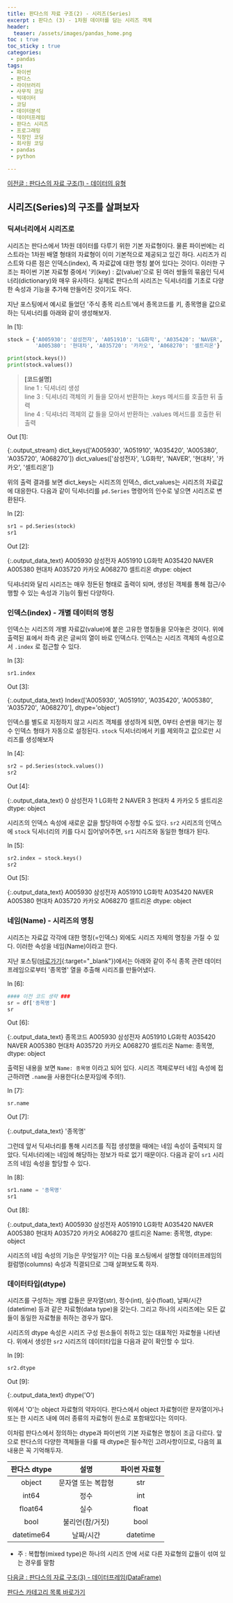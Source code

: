 ```yaml
---
title: 판다스의 자료 구조(2) - 시리즈(Series)
excerpt : 판다스 (3) - 1차원 데이터를 담는 시리즈 객체 
header:
  teaser: /assets/images/pandas_home.png
toc : true
toc_sticky : true
categories: 
 - pandas
tags:
 - 파이썬
 - 판다스
 - 라이브러리
 - 사무직 코딩
 - 빅데이터
 - 코딩
 - 데이터분석
 - 데이터프레임
 - 판다스 시리즈
 - 프로그래밍
 - 직장인 코딩
 - 회사원 코딩
 - pandas
 - python

---
```


[이전글 : 판다스의 자료 구조(1) - 데이터의 유형](/pandas/pandas2)


## 시리즈(Series)의 구조를 살펴보자

### 딕셔너리에서 시리즈로 

시리즈는 판다스에서 1차원 데이터를 다루기 위한 기본 자료형이다. 물론 파이썬에는 리스트라는 1차원 배열 
형태의 자료형이 이미 기본적으로 제공되고 있긴 하다. 시리즈가 리스트와 다른 점은 인덱스(index), 즉 자료값에 대한
명칭 붙어 있다는 것이다. 이러한 구조는 파이썬 기본 자료형 중에서 '키(key) : 값(value)'으로 된 여러 쌍들의 묶음인
딕셔너리(dictionary)와 매우 유사하다. 실제로 판다스의 시리즈는 딕셔너리를 기초로 다양한 속성과 기능을
추가해 만들어진 것이기도 하다.

지난 포스팅에서 예시로 들었던 '주식 종목 리스트'에서 종목코드를 키, 종목명을 값으로 하는 딕셔너리를 
아래와 같이 생성해보자. 

<div class="prompt input_prompt">
In&nbsp;[1]:
</div>

```python
stock = {'A005930': '삼성전자', 'A051910': 'LG화학', 'A035420': 'NAVER',
         'A005380': '현대차', 'A035720': '카카오', 'A068270': '셀트리온'}

print(stock.keys())
print(stock.values())
```

> **[코드설명]**  
> line 1 : 딕셔너리 생성  
> line 3 : 딕셔너리 객체의 키 들을 모아서 반환하는 .keys 메서드를 호출한 뒤 출력  
> line 4 : 딕셔너리 객체의 값 들을 모아서 반환하는 .values 메서드를 호출한 뒤 출력

<div class="prompt output_prompt">
Out&nbsp;[1]:
</div>

{:.output_stream}
    dict_keys(['A005930', 'A051910', 'A035420', 'A005380', 'A035720', 'A068270'])
    dict_values(['삼성전자', 'LG화학', 'NAVER', '현대차', '카카오', '셀트리온'])

위의 출력 결과를 보면 dict_keys는 시리즈의 인덱스, dict_values는 시리즈의 자료값에 대응한다. 
다음과 같이 딕셔너리를 `pd.Series` 명령어의 인수로 넣으면 시리즈로 변환된다.

<div class="prompt input_prompt">
In&nbsp;[2]:
</div>

```python
sr1 = pd.Series(stock)
sr1
```

<div class="prompt output_prompt">
Out&nbsp;[2]:
</div>

{:.output_data_text}
    A005930     삼성전자
    A051910     LG화학
    A035420    NAVER
    A005380      현대차
    A035720      카카오
    A068270     셀트리온
    dtype: object


딕셔너리와 달리 시리즈는 매우 정돈된 형태로 출력이 되며, 생성된 객체를 통해 접근/수행할 수 있는 속성과
기능이 훨씬 다양하다. 

### 인덱스(index) - 개별 데이터의 명칭 

인덱스는 시리즈의 개별 자료값(value)에 붙은 고유한 명칭들을 모아놓은 것이다. 위에 출력된 표에서 좌측
굵은 글씨의 열이 바로 인덱스다. 인덱스는 시리즈 객체의 속성으로서 `.index` 로 접근할 수 있다.

<div class="prompt input_prompt">
In&nbsp;[3]:
</div>

```python
sr1.index
```

<div class="prompt output_prompt">
Out&nbsp;[3]:
</div>

{:.output_data_text}
    Index(['A005930', 'A051910', 'A035420', 'A005380', 'A035720', 'A068270'], dtype='object')

인덱스를 별도로 지정하지 않고 시리즈 객체를 생성하게 되면, 0부터 순번을 매기는 정수 인덱스 형태가 자동으로
설정된다. `stock` 딕셔너리에서 키를 제외하고 값으로만 시리즈를 생성해보자

<div class="prompt input_prompt">
In&nbsp;[4]:
</div>

```python
sr2 = pd.Series(stock.values())
sr2
```

<div class="prompt output_prompt">
Out&nbsp;[4]:
</div>

{:.output_data_text}
    0     삼성전자
    1     LG화학
    2    NAVER
    3      현대차
    4      카카오
    5     셀트리온
    dtype: object

시리즈의 인덱스 속성에 새로운 값을 할당하여 수정할 수도 있다. `sr2` 시리즈의 인덱스에 `stock` 
딕셔너리의 키를 다시 집어넣어주면, `sr1` 시리즈와 동일한 형태가 된다.

<div class="prompt input_prompt">
In&nbsp;[5]:
</div>

```python
sr2.index = stock.keys()
sr2
```

<div class="prompt output_prompt">
Out&nbsp;[5]:
</div>




{:.output_data_text}
    A005930     삼성전자
    A051910     LG화학
    A035420    NAVER
    A005380      현대차
    A035720      카카오
    A068270     셀트리온
    dtype: object

### 네임(Name) - 시리즈의 명칭

시리즈는 자료값 각각에 대한 명칭(=인덱스) 외에도 시리즈 자체의 명칭을 가질 수 있다. 이러한 속성을
네임(Name)이라고 한다. 

지난 포스팅([바로가기](/pandas/pandas2/#pdread_excel-함수){:target="_blank"})에서는 아래와
같이 주식 종목 관련 데이터프레임으로부터 '종목명' 열을 추출해 시리즈를 만들어냈다.

<div class="prompt input_prompt">
In&nbsp;[6]:
</div>

```python
#### 이전 코드 생략 ###
sr = df['종목명']
sr
```
<div class="prompt output_prompt">
Out&nbsp;[6]:
</div>




{:.output_data_text}
    종목코드
    A005930     삼성전자
    A051910     LG화학
    A035420    NAVER
    A005380      현대차
    A035720      카카오
    A068270     셀트리온
    Name: 종목명, dtype: object



출력된 내용을 보면 `Name: 종목명` 이라고 되어 있다. 시리즈 객체로부터 네임 속성에 접근하려면 `.name`을
사용한다(소문자임에 주의!).

<div class="prompt input_prompt">
In&nbsp;[7]:
</div>

```python
sr.name
```

<div class="prompt output_prompt">
Out&nbsp;[7]:
</div>




{:.output_data_text}
    '종목명'

그런데 앞서 딕셔너리를 통해 시리즈를 직접 생성했을 때에는 네임 속성이 출력되지 않았다. 딕셔너리에는 네임에
해당하는 정보가 따로 없기 때문이다. 다음과 같이 `sr1` 시리즈의 네임 속성을 할당할 수 있다.

<div class="prompt input_prompt">
In&nbsp;[8]:
</div>

```python
sr1.name = '종목명'
sr1
```

<div class="prompt output_prompt">
Out&nbsp;[8]:
</div>


{:.output_data_text}
    A005930     삼성전자
    A051910     LG화학
    A035420    NAVER
    A005380      현대차
    A035720      카카오
    A068270     셀트리온
    Name: 종목명, dtype: object


시리즈의 네임 속성의 기능은 무엇일가? 이는 다음 포스팅에서 설명할 데이터프레임의 컬럼명(columns)
속성과 직결되므로 그때 살펴보도록 하자.

### 데이터타입(dtype) 

시리즈를 구성하는 개별 값들은 문자열(str), 정수(int), 실수(float), 
날짜/시간(datetime) 등과 같은 자료형(data type)을 갖는다. 그리고 하나의 시리즈에는 모든
값들이 동일한 자료형을 취하는 경우가 많다. 

시리즈의 dtype 속성은 시리즈 구성 원소들이 취하고 있는 대표적인 자료형을 나타낸다. 위에서 생성한
`sr2` 시리즈의 데이터타입을 다음과 같이 확인할 수 있다.

<div class="prompt input_prompt">
In&nbsp;[9]:
</div>

```python
sr2.dtype
```

<div class="prompt output_prompt">
Out&nbsp;[9]:
</div>




{:.output_data_text}
    dtype('O')
  

위에서 'O'는 object 자료형의 약자이다. 판다스에서 object 자료형이란 문자열이거나 또는 한 시리즈 내에
여러 종류의 자료형이 원소로 포함돼있다는 의미다. 

이처럼 판다스에서 정의하는 dtype과 파이썬의 기본 자료형은 명칭이 조금 다르다. 
앞으로 판다스의 다양한 객체들을 다룰 때 
dtype은 필수적인 고려사항이므로, 다음의 표 내용은 꼭 기억해두자.


| 판다스 dtype | 설명 | 파이썬 자료형 |   
|:---:|:---:|:---:|  
| object   | 문자열 또는 복합형 | str |     
| int64 | 정수 | int |  
| float64 | 실수 | float |  
| bool | 불리언(참/거짓) | bool |  
| datetime64 | 날짜/시간 | datetime |  


- 주 : 복합형(mixed type)은 하나의 시리즈 안에 서로 다른 자료형의 값들이 섞여 있는 경우를 말함


[다음글 : 판다스의 자료 구조(3) - 데이터프레임(DataFrame)](/pandas/pandas4)

[판다스 카테고리 목록 바로가기](/pandas) 

